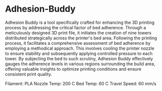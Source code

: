 # Adhesion-Buddy
Adhesion Buddy is a tool specifically crafted for enhancing the 3D printing process by addressing the critical factor of bed adherence. Through a meticulously designed 3D print file, it initiates the creation of nine towers distributed strategically across the printer's bed area. Following the printing process, it facilitates a comprehensive assessment of bed adherence by employing a methodical approach. This involves cooling the printer nozzle to ensure stability and subsequently applying controlled pressure to each tower. By subjecting the bed to such scrutiny, Adhesion Buddy effectively gauges the adherence levels in various regions surrounding the build area, offering valuable insights to optimize printing conditions and ensure consistent print quality.

Filament: PLA
Nozzle Temp: 200 C
Bed Temp: 60 C
Travel Speed: 60 mm/s
